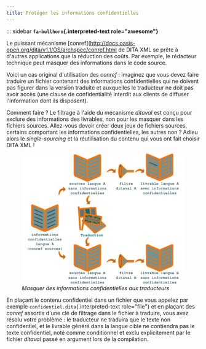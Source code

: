 ```yaml
---
title: Protéger les informations confidentielles
---
```


::: sidebar
**`fa-bullhorn`{.interpreted-text role="awesome"}**

Le puissant mécanisme
\[conref\](<http://docs.oasis-open.org/dita/v1.1/OS/archspec/conref.html>
de DITA XML se prête à d\'autres applications que la réduction des
coûts. Par exemple, le rédacteur technique peut masquer des informations
dans le code source.


Voici un cas original d\'utilisation des *conref* : imaginez que vous
devez faire traduire un fichier contenant des informations
confidentielles qui ne doivent pas figurer dans la version traduite et
auxquelles le traducteur ne doit pas avoir accès (une clause de
confidentialité interdit aux clients de diffuser l\'information dont ils
disposent).

Comment faire ? Le filtrage à l\'aide du mécanisme *ditaval* est conçu
pour exclure des informations des livrables, non pour les masquer dans
les fichiers sources. Allez-vous devoir créer deux jeux de fichiers
sources, certains comportant les informations confidentielles, les
autres non ? Adieu alors le *single-sourcing* et la réutilisation du
contenu qui vous ont fait choisir DITA XML !

<figure>
<img src="graphics/confidentiel.svg" alt="graphics/confidentiel.svg" />
<figcaption><em>Masquer des informations confidentielles aux
traducteurs</em></figcaption>
</figure>

En plaçant le contenu confidentiel dans un fichier que vous appelez par
exemple `confidentiel.dita`{.interpreted-text role="file"} et en plaçant
des *conref* assortis d\'une clé de filtrage dans le fichier à traduire,
vous avez résolu votre problème : le traducteur ne traduira que le texte
non confidentiel, et le livrable généré dans la langue cible ne
contiendra pas le texte confidentiel, noté comme conditionnel et exclu
explicitement par le fichier *ditaval* passé en argument lors de la
compilation.
